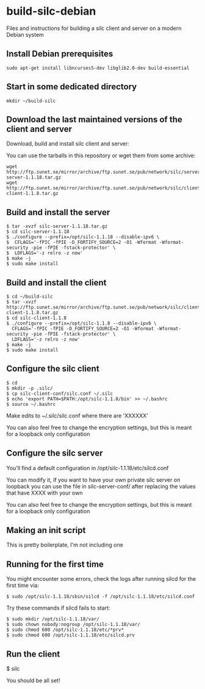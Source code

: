 # build-silc-debian
Files and instructions for building a silc client and server on a modern Debian system

## Install Debian prerequisites

```
sudo apt-get install libncurses5-dev libglib2.0-dev build-essential
```

## Start in some dedicated directory

```
mkdir ~/build-silc
```


## Download the last maintained versions of the client and server

Download, build and install silc client and server:

You can use the tarballs in this repository or wget them from some archive:

```
wget http://ftp.sunet.se/mirror/archive/ftp.sunet.se/pub/network/silc/server/sources/silc-server-1.1.18.tar.gz
wget http://ftp.sunet.se/mirror/archive/ftp.sunet.se/pub/network/silc/client/sources/silc-client-1.1.8.tar.gz
```

## Build and install the server

```
$ tar -xvzf silc-server-1.1.18.tar.gz
$ cd silc-server-1.1.18
$ ./configure --prefix=/opt/silc-1.1.18 --disable-ipv6 \
$  CFLAGS='-fPIC -fPIE -D_FORTIFY_SOURCE=2 -O1 -Wformat -Wformat-security -pie -fPIE -fstack-protector' \
$  LDFLAGS='-z relro -z now'
$ make -j
$ sudo make install
```

## Build and install the client

```
$ cd ~/build-silc
$ tar -xvzf http://ftp.sunet.se/mirror/archive/ftp.sunet.se/pub/network/silc/client/sources/silc-client-1.1.8.tar.gz
$ cd silc-client-1.1.8
$ ./configure --prefix=/opt/silc-1.1.8 --disable-ipv6 \
  CFLAGS='-fPIC -fPIE -D_FORTIFY_SOURCE=2 -O1 -Wformat -Wformat-security -pie -fPIE -fstack-protector' \
  LDFLAGS='-z relro -z now'
$ make -j
$ sudo make install
```

## Configure the silc client

```
$ cd
$ mkdir -p .silc/
$ cp silc-client-conf/silc.conf ~/.silc
$ echo 'export PATH=$PATH:/opt/silc-1.1.8/bin' >> ~/.bashrc
$ source ~/.bashrc
```

Make edits to ~/.silc/silc.conf where there are 'XXXXXX'

You can also feel free to change the encryption settings, but this is meant for a loopback only configuration

## Configure the silc server

You'll find a default configuration in /opt/silc-1.1.18/etc/silcd.conf

You can modify it, if you want to have your own private silc server on loopback you can use the file in silc-server-conf/ after replacing the values that have XXXX with your own

You can also feel free to change the encryption settings, but this is meant for a loopback only configuration

## Making an init script

This is pretty boilerplate, I'm not including one

## Running for the first time

You might encounter some errors, check the logs after running silcd for the first time via:

```
$ sudo /opt/silc-1.1.18/sbin/silcd -f /opt/silc-1.1.18/etc/silcd.conf
```

Try these commands if silcd fails to start:

```
$ sudo mkdir /opt/silc-1.1.18/var/
$ sudo chown nobody:nogroup /opt/silc-1.1.18/var/
$ sudo chmod 600 /opt/silc-1.1.18/etc/*prv*
$ sudo chmod 600 /opt/silc-1.1.18/etc/silcd.prv
```

## Run the client

$ silc

You should be all set!
